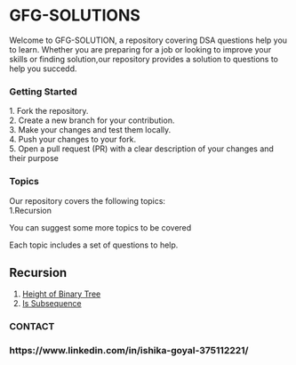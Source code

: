# GFG-SOLUTIONS

Welcome to GFG-SOLUTION, a repository covering DSA questions help you to learn. Whether you are preparing for a job or looking to improve your skills or finding solution,our repository provides a solution to questions to help you succedd.


<h3> Getting Started</h3>
1. Fork the repository.<br>
2. Create a new branch for your contribution.<br>
3. Make your changes and test them locally.<br>
4. Push your changes to your fork.<br>
5. Open a pull request (PR) with a clear description of your changes and their purpose<br>

<h3> Topics </h3

Our repository covers the following topics:<br>
  1.Recursion
  
 You can suggest some more topics to be covered

Each topic includes a set of questions to help.

  <h2>Recursion</h2>
  
  1. [Height of Binary Tree](./Recursion/1.md)
  2. [Is Subsequence](./Recursion/2.md)
  
<h3> CONTACT <h3>
  https://www.linkedin.com/in/ishika-goyal-375112221/
